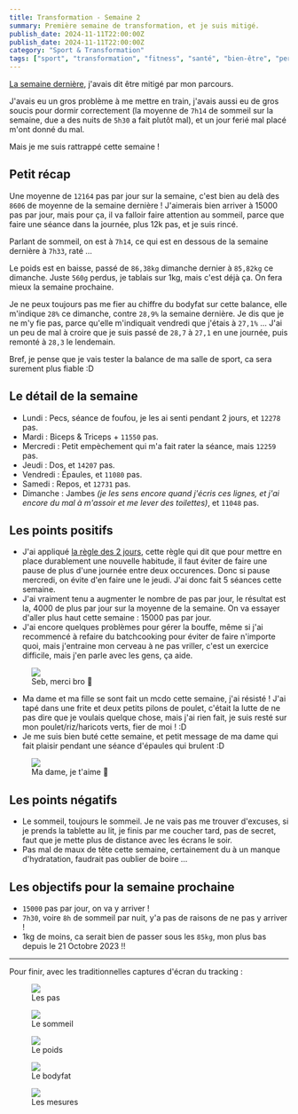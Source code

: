 ```yaml
---
title: Transformation - Semaine 2
summary: Première semaine de transformation, et je suis mitigé.
publish_date: 2024-11-11T22:00:00Z
publish_date: 2024-11-11T22:00:00Z
category: "Sport & Transformation"
tags: ["sport", "transformation", "fitness", "santé", "bien-être", "perte de poids", "muscu", "musculation", "poids", "bodyfat", "sommeil", "pas", "étapes", "objectifs", "résultats", "suivi", "semaine", "semaine 2", "tracking"]
---
```


<a href="/blog/transformation-semaine-1/">La semaine dernière</a>, j'avais dit être mitigé par mon parcours.

J'avais eu un gros problème à me mettre en train, j'avais aussi eu de gros soucis pour dormir correctement (la moyenne de `7h14` de sommeil sur la semaine, due a des nuits de `5h30` a fait plutôt mal), et un jour ferié mal placé m'ont donné du mal.

Mais je me suis rattrappé cette semaine !

## Petit récap

Une moyenne de `12164` pas par jour sur la semaine, c'est bien au delà des `8606` de moyenne de la semaine dernière ! J'aimerais bien arriver à 15000 pas par jour, mais pour ça, il va falloir faire attention au sommeil, parce que faire une séance dans la journée, plus 12k pas, et je suis rincé.

Parlant de sommeil, on est à `7h14`, ce qui est en dessous de la semaine dernière à `7h33`, raté ...

Le poids est en baisse, passé de `86,38kg` dimanche dernier à `85,82kg` ce dimanche. Juste `560g` perdus, je tablais sur 1kg, mais c'est déjà ça. On fera mieux la semaine prochaine.

Je ne peux toujours pas me fier au chiffre du bodyfat sur cette balance, elle m'indique `28%` ce dimanche, contre `28,9%` la semaine dernière. Je dis que je ne m'y fie pas, parce qu'elle m'indiquait vendredi que j'étais à `27,1%` ... J'ai un peu de mal à croire que je suis passé de `28,7` à `27,1` en une journée, puis remonté à `28,3` le lendemain.

Bref, je pense que je vais tester la balance de ma salle de sport, ca sera surement plus fiable :D

## Le détail de la semaine

* Lundi : Pecs, séance de foufou, je les ai senti pendant 2 jours, et `12278` pas.
* Mardi : Biceps & Triceps + `11550` pas.
* Mercredi : Petit empèchement qui m'a fait rater la séance, mais `12259` pas.
* Jeudi : Dos, et `14207` pas.
* Vendredi : Épaules, et `11080` pas.
* Samedi : Repos, et `12731` pas.
* Dimanche : Jambes _(je les sens encore quand j'écris ces lignes, et j'ai encore du mal à m'assoir et me lever des toilettes)_, et `11048` pas.

## Les points positifs

* J'ai appliqué [la règle des 2 jours](https://www.youtube.com/watch?v=bfLHTLQZ5nc), cette règle qui dit que pour mettre en place durablement une nouvelle habitude, il faut éviter de faire une pause de plus d'une journée entre deux occurences. Donc si pause mercredi, on évite d'en faire une le jeudi. J'ai donc fait 5 séances cette semaine.
* J'ai vraiment tenu a augmenter le nombre de pas par jour, le résultat est la, 4000 de plus par jour sur la moyenne de la semaine. On va essayer d'aller plus haut cette semaine : 15000 pas par jour.
* J'ai encore quelques problèmes pour gérer la bouffe, même si j'ai recommencé à refaire du batchcooking pour éviter de faire n'importe quoi, mais j'entraine mon cerveau à ne pas vriller, c'est un exercice difficile, mais j'en parle avec les gens, ça aide.

<figure>
  <img src="/media/images/blog/illustration/2024-11-10/enculer-tartiflette.png"/>
  <figcaption>Seb, merci bro 🥲</figcaption>
</figure>

* Ma dame et ma fille se sont fait un mcdo cette semaine, j'ai résisté ! J'ai tapé dans une frite et deux petits pilons de poulet, c'était la lutte de ne pas dire que je voulais quelque chose, mais j'ai rien fait, je suis resté sur mon poulet/riz/haricots verts, fier de moi ! :D
* Je me suis bien buté cette semaine, et petit message de ma dame qui fait plaisir pendant une séance d'épaules qui brulent :D

<figure>
  <img src="/media/images/blog/illustration/2024-11-10/poupinette-fiere.jpeg"/>
  <figcaption>Ma dame, je t'aime 🥰</figcaption>
</figure>

## Les points négatifs

* Le sommeil, toujours le sommeil. Je ne vais pas me trouver d'excuses, si je prends la tablette au lit, je finis par me coucher tard, pas de secret, faut que je mette plus de distance avec les écrans le soir.
* Pas mal de maux de tête cette semaine, certainement du à un manque d'hydratation, faudrait pas oublier de boire ...

## Les objectifs pour la semaine prochaine

* `15000` pas par jour, on va y arriver !
* `7h30`, voire `8h` de sommeil par nuit, y'a pas de raisons de ne pas y arriver !
* 1kg de moins, ca serait bien de passer sous les `85kg`, mon plus bas depuis le 21 Octobre 2023 !!

***

Pour finir, avec les traditionnelles captures d'écran du tracking :

<figure>
  <img src="/media/images/blog/illustration/2024-11-10/pas.png"/>
  <figcaption>Les pas</figcaption>
</figure>

<figure>
  <img src="/media/images/blog/illustration/2024-11-10/sommeil.png"/>
  <figcaption>Le sommeil</figcaption>
</figure>

<figure>
  <img src="/media/images/blog/illustration/2024-11-10/poids.png"/>
  <figcaption>Le poids</figcaption>
</figure>

<figure>
  <img src="/media/images/blog/illustration/2024-11-10/bodyfat.png"/>
  <figcaption>Le bodyfat</figcaption>
</figure>

<figure>
  <img src="/media/images/blog/illustration/2024-11-10/mesures.png"/>
  <figcaption>Les mesures</figcaption>
</figure>
